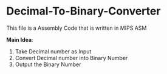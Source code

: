 # Decimal-To-Binary-Converter

This file is a Assembly Code that is written in MIPS ASM

**Main Idea**:
1. Take Decimal number as Input
2. Convert Decimal number into Binary Number
3. Output the Binary Number